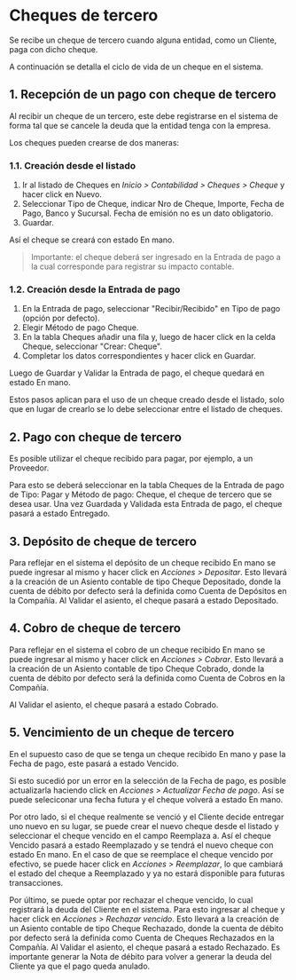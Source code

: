 # Cheques de tercero

Se recibe un cheque de tercero cuando alguna entidad, como un Cliente, paga con dicho cheque.

A continuación se detalla el ciclo de vida de un cheque en el sistema.

## 1. Recepción de un pago con cheque de tercero

Al recibir un cheque de un tercero, este debe registrarse en el sistema de forma tal que se cancele la deuda que la entidad tenga con la empresa.

Los cheques pueden crearse de dos maneras:

### 1.1. Creación desde el listado

   1. Ir al listado de Cheques en *Inicio > Contabilidad > Cheques > Cheque* y hacer click en Nuevo.
   2. Seleccionar Tipo de Cheque, indicar Nro de Cheque, Importe, Fecha de Pago, Banco y Sucursal. Fecha de emisión no es un dato obligatorio.
   3. Guardar.
    
Así el cheque se creará con estado En mano.
> Importante: el cheque deberá ser ingresado en la Entrada de pago a la cual corresponde para registrar su impacto contable.

### 1.2. Creación desde la Entrada de pago

   1. En la Entrada de pago, seleccionar "Recibir/Recibido" en Tipo de pago (opción por defecto).
   2. Elegir Método de pago Cheque.
   3. En la tabla Cheques añadir una fila y, luego de hacer click en la celda Cheque, seleccionar "Crear: Cheque".
   4. Completar los datos correspondientes y hacer click en Guardar.
    
Luego de Guardar y Validar la Entrada de pago, el cheque quedará en estado En mano.

Estos pasos aplican para el uso de un cheque creado desde el listado, solo que en lugar de crearlo se lo debe seleccionar entre el listado de cheques.

## 2. Pago con cheque de tercero

Es posible utilizar el cheque recibido para pagar, por ejemplo, a un Proveedor.

Para esto se deberá seleccionar en la tabla Cheques de la Entrada de pago de Tipo: Pagar y Método de pago: Cheque, el cheque de tercero que se desea usar.
Una vez Guardada y Validada esta Entrada de pago, el cheque pasará a estado Entregado.

## 3. Depósito de cheque de tercero

Para reflejar en el sistema el depósito de un cheque recibido En mano se puede ingresar al mismo y hacer click en *Acciones > Depositar*.
Esto llevará a la creación de un Asiento contable de tipo Cheque Depositado, donde la cuenta de débito por defecto será la definida como Cuenta de Depósitos en la Compañía.
Al Validar el asiento, el cheque pasará a estado Depositado.

## 4. Cobro de cheque de tercero

Para reflejar en el sistema el cobro de un cheque recibido En mano se puede ingresar al mismo y hacer click en *Acciones > Cobrar*.
Esto llevará a la creación de un Asiento contable de tipo Cheque Cobrado, donde la cuenta de débito por defecto será la definida como Cuenta de Cobros en la Compañía.

Al Validar el asiento, el cheque pasará a estado Cobrado.

## 5. Vencimiento de un cheque de tercero

En el supuesto caso de que se tenga un cheque recibido En mano y pase la Fecha de pago, este pasará a estado Vencido.

Si esto sucedió por un error en la selección de la Fecha de pago, es posible actualizarla haciendo click en *Acciones > Actualizar Fecha de pago*. Así se puede seleciconar una fecha futura y el cheque volverá a estado En mano.

Por otro lado, si el cheque realmente se venció y el Cliente decide entregar uno nuevo en su lugar, se puede crear el nuevo cheque desde el listado y seleccionar el cheque vencido en el campo Reemplaza a. Así el cheque Vencido pasará a estado Reemplazado y se tendrá el nuevo cheque con estado En mano.
En el caso de que se reemplace el cheque vencido por efectivo, se puede hacer click en *Acciones > Reemplazar*, lo que cambiará el estado del cheque a Reemplazado y ya no estará disponible para futuras transacciones.

Por último, se puede optar por rechazar el cheque vencido, lo cual registrará la deuda del Cliente en el sistema.
Para esto ingresar al cheque y hacer click en *Acciones > Rechazar vencido*. Esto llevará a la creación de un Asiento contable de tipo Cheque Rechazado, donde la cuenta de débito por defecto será la definida como Cuenta de Cheques Rechazados en la Compañía. Al Validar el asiento, el cheque pasará a estado Rechazado. Es importante generar la Nota de débito para volver a generar la deuda del Cliente ya que el pago queda anulado.
